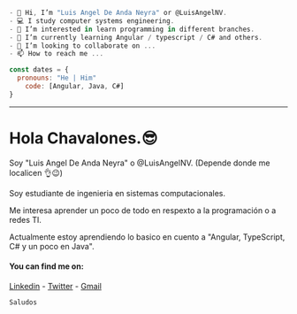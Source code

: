 ````js
- 👋 Hi, I’m "Luis Angel De Anda Neyra" or @LuisAngelNV.
- 💻 I study computer systems engineering.
- 👀 I’m interested in learn programming in different branches. 
- 🌱 I’m currently learning Angular / typescript / C# and others.
- 💞️ I’m looking to collaborate on ...
- 📫 How to reach me ...

const dates = {
  pronouns: "He | Him"
    code: [Angular, Java, C#]
}
````
<div class="container">
  <div class="row">
    <hr />
    <h1>Hola Chavalones.😎</h1>
    <p>
      Soy "Luis Angel De Anda Neyra" o @LuisAngelNV. (Depende donde me localicen
      👌😉)
    </p>
    <p>Soy estudiante de ingenieria en sistemas computacionales.</p>
    <p>
      Me interesa aprender un poco de todo en respexto a la programación o a
      redes TI.
    </p>
    <p>
      Actualmente estoy aprendiendo lo basico en cuento a "Angular, TypeScript,
      C# y un poco en Java".
    </p>
  </div>
</div>


#### You can find me on:
[Linkedin](https://www.linkedin.com/in/angelnv) - [Twitter](https://twitter.com/#) - [Gmail](mailto:deanda.1998@gmail.com)
<br>

```
Saludos
```

<!---
LuisAngelNV/LuisAngelNV is a ✨ special ✨ repository because its `README.md` (this file) appears on your GitHub profile.
You can click the Preview link to take a look at your changes.
--->
